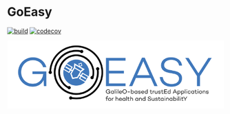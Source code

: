 # GoEasy

[![build](https://travis-ci.com/acutaia/goeasy-serengeti.svg?branch=main)](https://travis-ci.com/acutaia/goeasy-serengeti)
[![codecov](https://codecov.io/gh/acutaia/goeasy-serengeti/branch/main/graph/badge.svg?token=AD4AS9A8MV)](https://codecov.io/gh/acutaia/goeasy-serengeti)

![image](static/logo_full.png)


